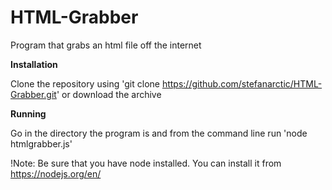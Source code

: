 # HTML-Grabber
Program that grabs an html file off the internet

**Installation**

Clone the repository using 'git clone https://github.com/stefanarctic/HTML-Grabber.git' or download the archive

**Running**

Go in the directory the program is and from the command line run 'node htmlgrabber.js'

!Note: Be sure that you have node installed. You can install it from https://nodejs.org/en/
